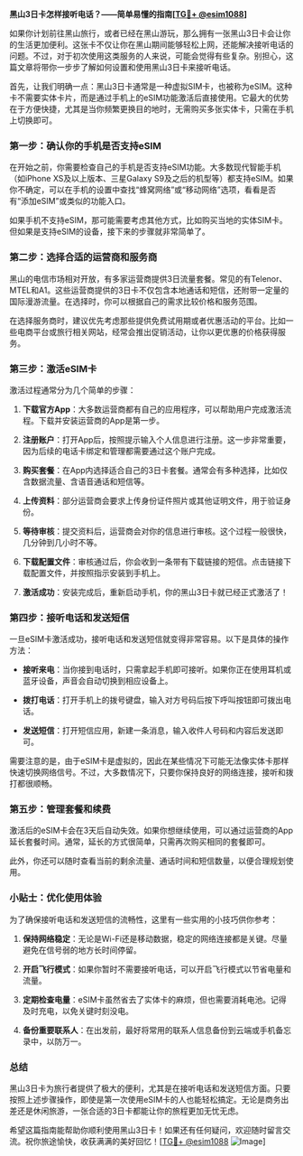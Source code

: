 **黑山3日卡怎样接听电话？——简单易懂的指南[[TG💪+ @esim1088](https://t.me/s/esim1088)]**

如果你计划前往黑山旅行，或者已经在黑山游玩，那么拥有一张黑山3日卡会让你的生活更加便利。这张卡不仅让你在黑山期间能够轻松上网，还能解决接听电话的问题。不过，对于初次使用这类服务的人来说，可能会觉得有些复杂。别担心，这篇文章将带你一步步了解如何设置和使用黑山3日卡来接听电话。

首先，让我们明确一点：黑山3日卡通常是一种虚拟SIM卡，也被称为eSIM。这种卡不需要实体卡片，而是通过手机上的eSIM功能激活后直接使用。它最大的优势在于方便快捷，尤其是当你频繁更换目的地时，无需购买多张实体卡，只需在手机上切换即可。

### **第一步：确认你的手机是否支持eSIM**

在开始之前，你需要检查自己的手机是否支持eSIM功能。大多数现代智能手机（如iPhone XS及以上版本、三星Galaxy S9及之后的机型等）都支持eSIM。如果你不确定，可以在手机的设置中查找“蜂窝网络”或“移动网络”选项，看看是否有“添加eSIM”或类似的功能入口。

如果手机不支持eSIM，那可能需要考虑其他方式，比如购买当地的实体SIM卡。但如果是支持eSIM的设备，接下来的步骤就非常简单了。

### **第二步：选择合适的运营商和服务商**

黑山的电信市场相对开放，有多家运营商提供3日流量套餐。常见的有Telenor、MTEL和A1。这些运营商提供的3日卡不仅包含本地通话和短信，还附带一定量的国际漫游流量。在选择时，你可以根据自己的需求比较价格和服务范围。

在选择服务商时，建议优先考虑那些提供免费试用期或者优惠活动的平台。比如一些电商平台或旅行相关网站，经常会推出促销活动，让你以更优惠的价格获得服务。

### **第三步：激活eSIM卡**

激活过程通常分为几个简单的步骤：

1. **下载官方App**：大多数运营商都有自己的应用程序，可以帮助用户完成激活流程。下载并安装运营商的App是第一步。
   
2. **注册账户**：打开App后，按照提示输入个人信息进行注册。这一步非常重要，因为后续的电话卡绑定和管理都需要通过这个账户完成。

3. **购买套餐**：在App内选择适合自己的3日卡套餐。通常会有多种选择，比如仅含数据流量、含语音通话和短信等。

4. **上传资料**：部分运营商会要求上传身份证件照片或其他证明文件，用于验证身份。

5. **等待审核**：提交资料后，运营商会对你的信息进行审核。这个过程一般很快，几分钟到几小时不等。

6. **下载配置文件**：审核通过后，你会收到一条带有下载链接的短信。点击链接下载配置文件，并按照指示安装到手机上。

7. **激活成功**：安装完成后，重新启动手机，你的黑山3日卡就已经正式激活了！

### **第四步：接听电话和发送短信**

一旦eSIM卡激活成功，接听电话和发送短信就变得非常容易。以下是具体的操作方法：

- **接听来电**：当你接到电话时，只需拿起手机即可接听。如果你正在使用耳机或蓝牙设备，声音会自动切换到相应设备上。
  
- **拨打电话**：打开手机上的拨号键盘，输入对方号码后按下呼叫按钮即可拨出电话。

- **发送短信**：打开短信应用，新建一条消息，输入收件人号码和内容后发送即可。

需要注意的是，由于eSIM卡是虚拟的，因此在某些情况下可能无法像实体卡那样快速切换网络信号。不过，大多数情况下，只要你保持良好的网络连接，接听和拨打都很顺畅。

### **第五步：管理套餐和续费**

激活后的eSIM卡会在3天后自动失效。如果你想继续使用，可以通过运营商的App延长套餐时间。通常，延长的方式很简单，只需再次购买相同的套餐即可。

此外，你还可以随时查看当前的剩余流量、通话时间和短信数量，以便合理规划使用。

### **小贴士：优化使用体验**

为了确保接听电话和发送短信的流畅性，这里有一些实用的小技巧供你参考：

1. **保持网络稳定**：无论是Wi-Fi还是移动数据，稳定的网络连接都是关键。尽量避免在信号弱的地方长时间停留。

2. **开启飞行模式**：如果你暂时不需要接听电话，可以开启飞行模式以节省电量和流量。

3. **定期检查电量**：eSIM卡虽然省去了实体卡的麻烦，但也需要消耗电池。记得及时充电，以免关键时刻没电。

4. **备份重要联系人**：在出发前，最好将常用的联系人信息备份到云端或手机备忘录中，以防万一。

### **总结**

黑山3日卡为旅行者提供了极大的便利，尤其是在接听电话和发送短信方面。只要按照上述步骤操作，即使是第一次使用eSIM卡的人也能轻松搞定。无论是商务出差还是休闲旅游，一张合适的3日卡都能让你的旅程更加无忧无虑。

希望这篇指南能帮助你顺利使用黑山3日卡！如果还有任何疑问，欢迎随时留言交流。祝你旅途愉快，收获满满的美好回忆！[[TG💪+ @esim1088](https://t.me/s/esim1088) ![Image](https://i.postimg.cc/4NQfJmqS/Snipaste-2025-05-13-00-14-12.png)]